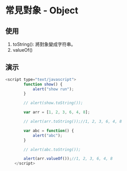 # 常見對象 - Object

## 使用
1. toString(): 將對象變成字符串。
2. valueOf()

## 演示
```javascript
<script type="text/javascript">
		function show() {
			alert("show run");
		}

		// alert(show.toString());

		var arr = [1, 2, 3, 6, 4, 8];

		// alert(arr.toString());//1, 2, 3, 6, 4, 8

		var abc = function() {
			alert("abc");
		}

		// alert(abc.toString());

		alert(arr.valueOf());//1, 2, 3, 6, 4, 8
	</script>
```



